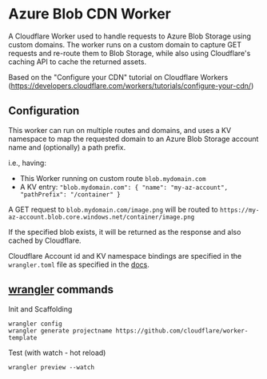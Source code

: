 # Azure Blob CDN Worker

A Cloudflare Worker used to handle requests to Azure Blob Storage using custom domains. The worker runs on a custom domain to capture GET requests and re-route them to Blob Storage, while also using Cloudflare's caching API to cache the returned assets.

Based on the "Configure your CDN" tutorial on Cloudflare Workers (https://developers.cloudflare.com/workers/tutorials/configure-your-cdn/)

## Configuration

This worker can run on multiple routes and domains, and uses a KV namespace to map the requested domain to an Azure Blob Storage account name and (optionally) a path prefix.

i.e., having:

* This Worker running on custom route `blob.mydomain.com` 
* A KV entry: `"blob.mydomain.com": { "name": "my-az-account", "pathPrefix": "/container" }`

A GET request to `blob.mydomain.com/image.png` will be routed to `https://my-az-account.blob.core.windows.net/container/image.png`

If the specified blob exists, it will be returned as the response and also cached by Cloudflare.

Cloudflare Account id and KV namespace bindings are specified in the `wrangler.toml` file as specified in the [docs][docs].

## [wrangler](https://github.com/cloudflare/wrangler) commands

Init and Scaffolding

```
wrangler config
wrangler generate projectname https://github.com/cloudflare/worker-template
```

Test (with watch - hot reload)

```
wrangler preview --watch
```

[docs]:https://developers.cloudflare.com/workers/tooling/wrangler/configuration#per-project
